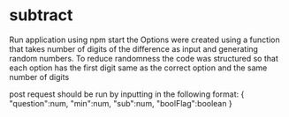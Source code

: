 # subtract
Run application using npm start
the Options were created using a function that takes number of digits of the difference as input and generating random numbers. 
To reduce randomness the code was structured so that each option has the first digit same as the correct option and the same number of digits

post request should be run by inputting in the following format:
{
  "question":num,
  "min":num,
  "sub":num,
  "boolFlag":boolean
}

